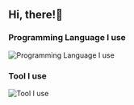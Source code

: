 ## Hi, there!👋

### Programming Language I use

![Programming Language I use](https://skillicons.dev/icons?i=cpp,python,rust,go,typescript)

### Tool I use

![Tool I use](https://skillicons.dev/icons?i=vscode,visualstudio,neovim)
